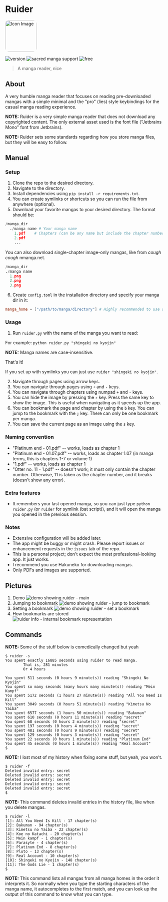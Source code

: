 # Ruider

<img src="assets/icon.png" alt="Icon Image" style="border-radius: 10%; width: 100px; height: 100px;">

![version](https://img.shields.io/badge/version-too%20lazy%20to%20keep%20track%20of-gray?labelColor=blue&style=for-the-badge)
![sacred manga support](https://img.shields.io/badge/sacred%20manga%20support-yes-gray?labelColor=orange&style=for-the-badge)
![free](https://img.shields.io/badge/free-absolutely-gray?labelColor=green&style=for-the-badge)

> A manga reader, nice

## About

A very humble manga reader that focuses on reading pre-downloaded mangas with a simple minimal and the "pro" (lies) style keybindings for the casual manga reading experience.

**NOTE:** Ruider is a very simple manga reader that does not download any copyrighted content. The only external asset used is the font file ("Jetbrains Mono" font from Jetbrains).

**NOTE:** Ruider sets some standards regarding how you store manga files, but they will be easy to follow.

## Manual

### Setup

1. Clone the repo to the desired directory.
2. Navigate to the directory.
3. Install dependencies using `pip install -r requirements.txt`.
4. You can create symlinks or shortcuts so you can run the file from anywhere (optional).
5. Download your favorite mangas to your desired directory. The format should be:
  
  ```python
  /manga_dir
    ./manga name # Your manga name
      1.pdf    # Chapters (can be any name but include the chapter number. Do not include other numbers. See Naming Convention below for more info.)
      2.pdf
      ...
  ```

  You can also download single-chapter image-only mangas, like from *cough cough* nmanga.net.

  ```python
  /manga_dir
  ./manga name
    1.png
    2.png
    3.png
  ```

6. Create `config.toml` in the installation directory and specify your manga dir in it:

  ```toml
  manga_home = ["/path/to/manga/directory"] # Highly recommended to use an absolute path
  ```

### Usage

1. Run `ruider.py` with the name of the manga you want to read:

  For example: `python ruider.py "shingeki no kyojin"`
  
  **NOTE:** Manga names are case-insensitive.

  That's it!

  If you set up with symlinks you can just use `ruider "shingeki no kyojin"`.

2. Navigate through pages using arrow keys.
3. You can navigate through pages using `+` and `-` keys.
4. You can navigate through chapters using numpad `+` and `-` keys.
5. You can hide the image by pressing the `r` key. Press the same key to show the image. This is useful when navigating as it speeds up the app.
6. You can bookmark the page and chapter by using the `b` key. You can jump to the bookmark with the `j` key. There can only be one bookmark per manga.
7. You can save the current page as an image using the `s` key.

### Naming convention

- "Platinum end - 01.pdf" -- works, loads as chapter 1
- "Platinum end - 01.07.pdf" -- works, loads as chapter 1.07 (in manga terms, this is chapters 1-7 or volume 1)
- "1.pdf" -- works, loads as chapter 1
- "Otter no. 11 - 1.pdf" -- doesn't work; it must only contain the chapter number. Otherwise, 11 is taken as the chapter number, and it breaks (doesn't show any error).

### Extra features

- It remembers your last opened manga, so you can just type `python ruider.py` (or `ruider` for symlink (bat script)), and it will open the manga you opened in the previous session.

### Notes

- Extensive configuration will be added later.
- The app might be buggy or might crash. Please report issues or enhancement requests in the `issues` tab of the repo.
- This is a personal project; don't expect the most professional-looking app. It just works.
- I recommend you use Hakuneko for downloading mangas.
- Only PDFs and images are supported.

## Pictures

1. Demo ![demo showing ruider - main](assets/demo_1.png)
2. Jumping to bookmark ![demo showing ruider - jump to bookmark](assets/demo_2.png)
3. Setting a bookmark ![demo showing ruider - set a bookmark](assets/demo_3.png)
4. How bookmarks are stored ![ruider info - internal bookmark representation](assets/demo_4.png)

## Commands

**NOTE:** Some of the stuff below is comedically changed but yeah

```shell
$ ruider -s
You spent exactly 16885 seconds using ruider to read manga.
        That is, 281 minutes
        Or 4 hours

You spent 511 seconds (0 hours 9 minute(s)) reading "Shingeki No Kyojin"
You spent so many seconds (many hours many minute(s)) reading "Mein Kampf"
You spent 5172 seconds (1 hours 27 minute(s)) reading "All You Need Is Kill"
You spent 3049 seconds (0 hours 51 minute(s)) reading "Kimetsu No Yaiba"
You spent 6577 seconds (1 hours 50 minute(s)) reading "Bakuman"
You spent 610 seconds (0 hours 11 minute(s)) reading "secret"
You spent 68 seconds (0 hours 2 minute(s)) reading "secret"
You spent 197 seconds (0 hours 4 minute(s)) reading "secret"
You spent 481 seconds (0 hours 9 minute(s)) reading "secret"
You spent 129 seconds (0 hours 3 minute(s)) reading "secret"
You spent 22 seconds (0 hours 1 minute(s)) reading "Platinum End"
You spent 45 seconds (0 hours 1 minute(s)) reading "Real Account"
$
```

**NOTE:** I lost most of my history when fixing some stuff, but yeah, you won't.

```shell
$ ruider -f
Deleted invalid entry: secret
Deleted invalid entry: secret
Deleted invalid entry: secret
Deleted invalid entry: secret
Deleted invalid entry: secret
$ 
```

**NOTE:** This command deletes invalid entries in the history file, like when you delete mangas.

```shell
$ ruider -l
[1]: All You Need Is Kill - 17 chapter(s)
[2]: Bakuman - 94 chapter(s)
[3]: Kimetsu no Yaiba - 22 chapter(s)
[4]: Koe no Katachi - 20 chapter(s)
[5]: Mein kampf - 1 chapter(s)
[6]: Parasyte - 4 chapter(s)
[7]: Platinum End - 8 chapter(s)
[8]: Pluto - 13 chapter(s)
[9]: Real Account - 10 chapter(s)
[10]: Shingeki no Kyojin - 148 chapter(s)
[11]: The Gods Lie - 1 chapter(s)
$ 
```

**NOTE:** This command lists all mangas from all manga homes in the order it interprets it. So normally when you type the starting characters of the manga name, it autocompletes to the first match, and you can look up the output of this command to know what you can type.
